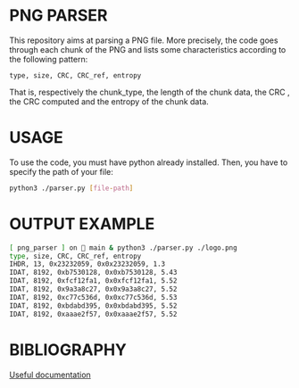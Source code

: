 # PNG PARSER

This repository aims at parsing a PNG file. More precisely, the code 
goes through each chunk of the PNG and lists some characteristics 
according to the following pattern:

`type, size, CRC, CRC_ref, entropy`

That is, respectively the chunk_type, the length of the chunk data, 
the CRC , the CRC computed and the entropy of the chunk data.


# USAGE

To use the code, you must have python already installed. Then, you
have to specify the path of your file:

```bash
python3 ./parser.py [file-path]
```

# OUTPUT EXAMPLE

```bash
[ png_parser ] on  main & python3 ./parser.py ./logo.png                        
type, size, CRC, CRC_ref, entropy
IHDR, 13, 0x23232059, 0x0x23232059, 1.3
IDAT, 8192, 0xb7530128, 0x0xb7530128, 5.43
IDAT, 8192, 0xfcf12fa1, 0x0xfcf12fa1, 5.52
IDAT, 8192, 0x9a3a8c27, 0x0x9a3a8c27, 5.52
IDAT, 8192, 0xc77c536d, 0x0xc77c536d, 5.53
IDAT, 8192, 0xbdabd395, 0x0xbdabd395, 5.52
IDAT, 8192, 0xaaae2f57, 0x0xaaae2f57, 5.52 
```

# BIBLIOGRAPHY

[Useful documentation](http://www.libpng.org/pub/png/spec/1.2/PNG-Contents.html)
